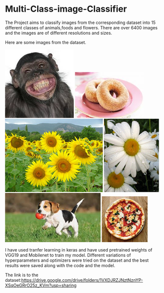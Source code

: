 # Multi-Class-image-Classifier
The Project aims to classify images from the corresponding dataset into 15 different classes of animals,foods and flowers.
There are over 6400 images and the images are of different resolutions and sizes.

Here are some images from the dataset.

![](https://github.com/fireddd/Multi-Class-image-Classifier/blob/master/sample%20images/pic_006.jpg)
![](https://github.com/fireddd/Multi-Class-image-Classifier/blob/master/sample%20images/1.jpg)
![](https://github.com/fireddd/Multi-Class-image-Classifier/blob/master/sample%20images/200557979_a16112aac1_n.jpg)
![](https://github.com/fireddd/Multi-Class-image-Classifier/blob/master/sample%20images/176375506_201859bb92_m.jpg)
![](https://github.com/fireddd/Multi-Class-image-Classifier/blob/master/sample%20images/pic_002.jpg)
![](https://github.com/fireddd/Multi-Class-image-Classifier/blob/master/sample%20images/10.jpg)




I have used tranfer learning in keras and have used pretrained weights of VGG19 and Mobilenet to train my model.
Different variations of hyperparameters and optimizers were tried on the dataset and the best results were saved along with the code and the model.

The link is to the dataset:https://drive.google.com/drive/folders/1VXDJRZJNztNznYP-XSqOeGRrO25z_KVm?usp=sharing
